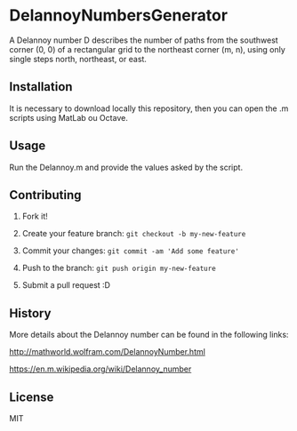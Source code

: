 # DelannoyNumbersGenerator
A Delannoy number D describes the number of paths from the southwest corner (0, 0) of a rectangular grid to the northeast corner (m, n), using only single steps north, northeast, or east.


## Installation
It is necessary to download locally this repository, then you can open the .m scripts using MatLab ou Octave. 



## Usage


Run the Delannoy.m and provide the values asked by the script.




## Contributing



1. Fork it!

2. Create your feature branch: `git checkout -b my-new-feature`

3. Commit your changes: `git commit -am 'Add some feature'`

4. Push to the branch: `git push origin my-new-feature`

5. Submit a pull request :D



## History

More details about the Delannoy number can be found in the following links:

http://mathworld.wolfram.com/DelannoyNumber.html

https://en.m.wikipedia.org/wiki/Delannoy_number


## License


MIT
